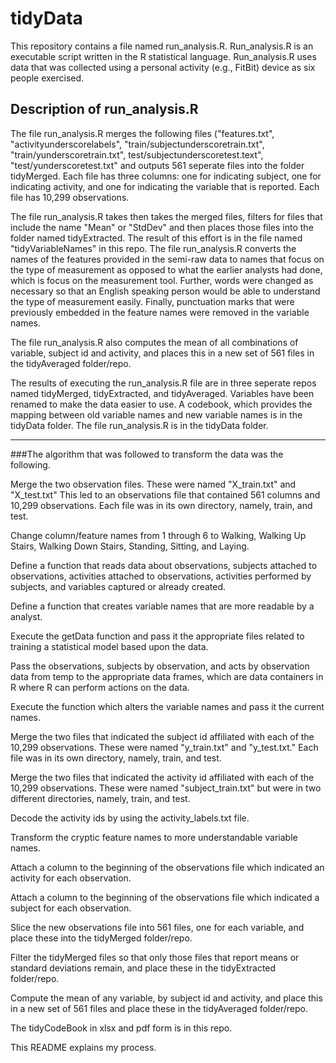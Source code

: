 tidyData
========

This repository contains a file named run_analysis.R. Run_analysis.R is an executable script written in the R statistical language. Run_analysis.R uses data that was collected using a personal activity (e.g., FitBit) device as six people exercised.

Description of run_analysis.R
-------------------------------
The file run_analysis.R merges the following files ("features.txt", "activityunderscorelabels", "train/subjectunderscoretrain.txt", "train/yunderscoretrain.txt", test/subjectunderscoretest.text", "test/yunderscoretest.txt" and outputs 561 seperate files into the folder tidyMerged. Each file has three columns: one for indicating subject, one for indicating activity, and one for indicating the variable that is reported. Each file has 10,299 observations.

The file run_analysis.R takes then takes the merged files, filters for files that include the name "Mean" or "StdDev" and then places those files into the folder named tidyExtracted. The result of this effort is in the file named "tidyVariableNames" in this repo. The file run_analysis.R converts the names of the features provided in the semi-raw data to names that focus on the type of measurement as opposed to what the earlier analysts had done, which is focus on the measurement tool. Further, words were changed as necessary so that an English speaking person would be able to understand the type of measurement easily. Finally, punctuation marks that were previously embedded in the feature names were removed in the variable names.

The file run_analysis.R also computes the mean of all combinations of variable, subject id and activity, and places this in a new set of 561 files in the tidyAveraged folder/repo.

The results of executing the run_analysis.R file are in three seperate repos named tidyMerged, tidyExtracted, and tidyAveraged. Variables have been renamed to make the data easier to use. A codebook, which provides the mapping between old variable names and new variable names is in the tidyData folder. The file run_analysis.R is in the tidyData folder.

********

###The algorithm that was followed to transform the data was the following.

Merge the two observation files. These were named "X_train.txt" and "X_test.txt" This led to an observations file that contained 561 columns and 10,299 observations. Each file was in its own directory, namely, train, and test.

Change column/feature names from 1 through 6 to Walking, Walking Up Stairs, Walking Down Stairs, Standing, Sitting, and Laying.

Define a function that reads data about observations, subjects attached to observations, activities attached to observations,
activities performed by subjects, and variables captured or already created.

Define a function that creates variable names that are more readable by a analyst.

Execute the getData function and pass it the appropriate files related to training a statistical model based upon the data.

Pass the observations, subjects by observation, and acts by observation data from temp to the appropriate data frames, which are data containers in R where R can perform actions on the data.

Execute the function which alters the variable names and pass it the current names.

Merge the two files that indicated the subject id affiliated with each of the 10,299 observations. These were named "y_train.txt" and "y_test.txt." Each file was in its own directory, namely, train, and test.

Merge the two files that indicated the activity id affiliated with each of the 10,299 observations. These were named "subject_train.txt" but were in two different directories, namely, train, and test.

Decode the activity ids by using the activity_labels.txt file.

Transform the cryptic feature names to more understandable variable names.

Attach a column to the beginning of the observations file which indicated an activity for each observation.

Attach a column to the beginning of the observations file which indicated a subject for each observation.

Slice the new observations file into 561 files, one for each variable, and place these into the tidyMerged folder/repo.

Filter the tidyMerged files so that only those files that report means or standard deviations remain, and place these in the tidyExtracted folder/repo.

Compute the mean of any variable, by subject id and activity, and place this in a new set of 561 files and place these in the tidyAveraged folder/repo.

The tidyCodeBook in xlsx and pdf form is in this repo.

This README explains my process.

